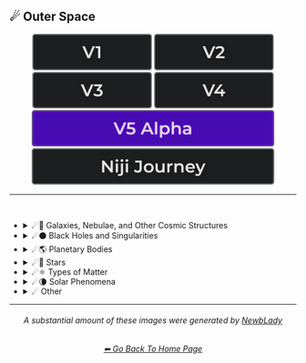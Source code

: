 <h2>☄ Outer Space</h2>

<div align="center">

[<img src="/Images/Repo_Parts/Buttons/Version_Buttons/button_version_V1_inactive.webp?raw=true" alt="MidJourney V1" height="64" />](/Pages/MJ_V1/Style_Pages/Sphere/Outer_Space.md)
[<img src="/Images/Repo_Parts/Buttons/Version_Buttons/button_version_V2_inactive.webp?raw=true" alt="MidJourney V2" height="64" />](/Pages/MJ_V2/Style_Pages/Sphere/Outer_Space.md)
[<img src="/Images/Repo_Parts/Buttons/Version_Buttons/button_version_V3_inactive.webp?raw=true" alt="MidJourney V3" height="64" />](/Pages/MJ_V3/Style_Pages/Just_The_Style/Outer_Space.md)
[<img src="/Images/Repo_Parts/Buttons/Version_Buttons/button_version_V4_inactive.webp?raw=true" alt="MidJourney V4" height="64" />](/Pages/MJ_V4/Style_Pages/Just_The_Style/Outer_Space.md)
<br>
[<img src="/Images/Repo_Parts/Buttons/Version_Buttons/button_version_V5_Alpha_active_half.webp?raw=true" alt="MidJourney V5" height="64" />](/Pages/MJ_V5/Style_Pages/Just_The_Style/Outer_Space.md)
[<img src="/Images/Repo_Parts/Buttons/Version_Buttons/button_version_niji_inactive_half.webp?raw=true" alt="Niji Journey" height="64" />](/Pages/Niji_Journey/Style_Pages/Outer_Space.md)

</div>

<hr>
<br>


- <details><summary>☄🌌 Galaxies, Nebulae, and Other Cosmic Structures</summary><p><div align="center">

	| Galaxy |
	| :-: |
	| <img src="/Images/MJ_V5/V5_Alpha_1/Midjourney_Styles/Galaxy.webp?raw=true" width="256" /> |

	<br>

	| Nebula | Supernova | Hypernova |
	| :-: | :-: | :-: |
	| <img src="/Images/MJ_V5/V5_Alpha_1/Midjourney_Styles/Nebula.webp?raw=true" width="256" /> | <img src="/Images/MJ_V5/V5_Alpha_1/Midjourney_Styles/Supernova.webp?raw=true" width="256" /> | <img src="/Images/MJ_V5/V5_Alpha_1/Midjourney_Styles/Hypernova.webp?raw=true" width="256" /> |
	
	<br>

	| Vela Pulsar | Quasar | Microquasar |
	| :-: | :-: | :-: |
	| <img src="/Images/MJ_V5/V5_Alpha_1/Midjourney_Styles/Vela_Pulsar.webp?raw=true" width="256" /> | <img src="/Images/MJ_V5/V5_Alpha_1/Midjourney_Styles/Quasar.webp?raw=true" width="256" /> | <img src="/Images/MJ_V5/V5_Alpha_1/Midjourney_Styles/Microquasar.webp?raw=true" width="256" /> |

	<br>
	
	| Asteroid |
	| :-: |
	| <img src="/Images/MJ_V5/V5_Alpha_1/Midjourney_Styles/Asteroid.webp?raw=true" width="256" /> |

  </div></p></details>


- <details><summary>☄⚫ Black Holes and Singularities</summary><p><div align="center">

	| Blackhole | Wormhole |
	| :-: | :-: |
	| <img src="/Images/MJ_V5/V5_Alpha_1/Midjourney_Styles/Blackhole.webp?raw=true" width="256" /> | <img src="/Images/MJ_V5/V5_Alpha_1/Midjourney_Styles/Wormhole.webp?raw=true" width="256" /> |

  </div></p></details>


- <details><summary>☄🌎 Planetary Bodies</summary><p><div align="center">

	| Planet | Planets | Planetary |
	| :-: | :-: | :-: |
	| <img src="/Images/MJ_V5/V5_Alpha_1/Midjourney_Styles/Planet.webp?raw=true" width="256" /> | <img src="/Images/MJ_V5/V5_Alpha_1/Midjourney_Styles/Planets.webp?raw=true" width="256" /> | <img src="/Images/MJ_V5/V5_Alpha_1/Midjourney_Styles/Planetary.webp?raw=true" width="256" /> |
	
	<br>

	| Planet Mercury |
	| :-: |
	| <img src="/Images/MJ_V5/V5_Alpha_1/Midjourney_Styles/Planet_Mercury.webp?raw=true" width="256" /> |
	
	<br>
	
	| Planet Venus |
	| :-: |
	| <img src="/Images/MJ_V5/V5_Alpha_1/Midjourney_Styles/Planet_Venus.webp?raw=true" width="256" /> |
	
	<br>
	
	| Earth | Planet Earth | Global |
	| :-: | :-: | :-: |
	| <img src="/Images/MJ_V5/V5_Alpha_1/Midjourney_Styles/Earth.webp?raw=true" width="256" /> | <img src="/Images/MJ_V5/V5_Alpha_1/Midjourney_Styles/Planet_Earth.webp?raw=true" width="256" /> | <img src="/Images/MJ_V5/V5_Alpha_1/Midjourney_Styles/Global.webp?raw=true" width="256" /> |

	<br>

	| Mars | Planet Mars |
	| :-: | :-: |
	| <img src="/Images/MJ_V5/V5_Alpha_1/Midjourney_Styles/Mars.webp?raw=true" width="256" /> | <img src="/Images/MJ_V5/V5_Alpha_1/Midjourney_Styles/Planet_Mars.webp?raw=true" width="256" /> |
	
	<br>
	
	| Jupiter | Planet Jupiter |
	| :-: | :-: |
	| <img src="/Images/MJ_V5/V5_Alpha_1/Midjourney_Styles/Jupiter.webp?raw=true" width="256" /> | <img src="/Images/MJ_V5/V5_Alpha_1/Midjourney_Styles/Planet_Jupiter.webp?raw=true" width="256" /> |
	
	<br>
	
	| Saturn | Planet Saturn |
	| :-: | :-: |
	| <img src="/Images/MJ_V5/V5_Alpha_1/Midjourney_Styles/Saturn.webp?raw=true" width="256" /> | <img src="/Images/MJ_V5/V5_Alpha_1/Midjourney_Styles/Planet_Saturn.webp?raw=true" width="256" /> |

	<br>
	
	| Uranus | Planet Uranus |
	| :-: | :-: |
	| <img src="/Images/MJ_V5/V5_Alpha_1/Midjourney_Styles/Uranus.webp?raw=true" width="256" /> | <img src="/Images/MJ_V5/V5_Alpha_1/Midjourney_Styles/Planet_Uranus.webp?raw=true" width="256" /> |
	
	<br>
	
	| Neptune | Planet Neptune |
	| :-: | :-: |
	| <img src="/Images/MJ_V5/V5_Alpha_1/Midjourney_Styles/Neptune.webp?raw=true" width="256" /> | <img src="/Images/MJ_V5/V5_Alpha_1/Midjourney_Styles/Planet_Neptune.webp?raw=true" width="256" /> |
	
	<br>
	
	| Pluto | Planet Pluto |
	| :-: | :-: |
	| <img src="/Images/MJ_V5/V5_Alpha_1/Midjourney_Styles/Pluto.webp?raw=true" width="256" /> | <img src="/Images/MJ_V5/V5_Alpha_1/Midjourney_Styles/Planet_Pluto.webp?raw=true" width="256" /> |
	
  </div></p></details>


- <details><summary>☄🌟 Stars</summary><p><div align="center">

	| Sun |
	| :-: |
	| <img src="/Images/MJ_V5/V5_Alpha_1/Midjourney_Styles/Sun.webp?raw=true" width="256" /> |
	
	<br>

	| Starry | Stellar Corona |
	| :-: | :-: |
	| <img src="/Images/MJ_V5/V5_Alpha_1/Midjourney_Styles/Starry.webp?raw=true" width="256" /> | <img src="/Images/MJ_V5/V5_Alpha_1/Midjourney_Styles/Stellar_Corona.webp?raw=true" width="256" /> |

	<br>

	| Neutron Star | Magnetar |
	| :-: | :-: |
	| <img src="/Images/MJ_V5/V5_Alpha_1/Midjourney_Styles/Neutron_Star.webp?raw=true" width="256" /> | <img src="/Images/MJ_V5/V5_Alpha_1/Midjourney_Styles/Magnetar.webp?raw=true" width="256" /> |
	
	<br>
	
	| Constellation |
	| :-: |
	| <img src="/Images/MJ_V5/V5_Alpha_1/Midjourney_Styles/Constellation.webp?raw=true" width="256" /> |

  </div></p></details>


- <details><summary>☄⚛ Types of Matter</summary><p><div align="center">

	| Antimatter | Dark Matter |
	| :-: | :-: |
	| <img src="/Images/MJ_V5/V5_Alpha_1/Midjourney_Styles/Antimatter.webp?raw=true" width="256" /> | <img src="/Images/MJ_V5/V5_Alpha_1/Midjourney_Styles/Dark_Matter.webp?raw=true" width="256" /> |

  </div></p></details>


- <details><summary>☄🌘 Solar Phenomena</summary><p><div align="center">

	| Solar Eclipse | Eclipse |
	| :-: | :-: |
	| <img src="/Images/MJ_V5/V5_Alpha_1/Midjourney_Styles/Solar_Eclipse.webp?raw=true" width="256" /> | <img src="/Images/MJ_V5/V5_Alpha_1/Midjourney_Styles/Eclipse.webp?raw=true" width="256" /> |

  </div></p></details>


- <details><summary>☄ Other</summary><p><div align="center">

	| Spacecore | Cosmic | Celestial |
	| :-: | :-: | :-: |
	| <img src="/Images/MJ_V5/V5_Alpha_1/Midjourney_Styles/Spacecore.webp?raw=true" width="256" /> | <img src="/Images/MJ_V5/V5_Alpha_1/Midjourney_Styles/Cosmic.webp?raw=true" width="256" /> | <img src="/Images/MJ_V5/V5_Alpha_1/Midjourney_Styles/Celestial.webp?raw=true" width="256" /> |
	
	<br>

	| Stellar | Interstellar | Interstellar Space |
	| :-: | :-: | :-: |
	| <img src="/Images/MJ_V5/V5_Alpha_1/Midjourney_Styles/Stellar.webp?raw=true" width="256" /> | <img src="/Images/MJ_V5/V5_Alpha_1/Midjourney_Styles/Interstellar.webp?raw=true" width="256" /> | <img src="/Images/MJ_V5/V5_Alpha_1/Midjourney_Styles/Interstellar_Space.webp?raw=true" width="256" /> |

	<br>

	| Galactic | Lunar |
	| :-: | :-: |
	| <img src="/Images/MJ_V5/V5_Alpha_1/Midjourney_Styles/Galactic.webp?raw=true" width="256" /> | <img src="/Images/MJ_V5/V5_Alpha_1/Midjourney_Styles/Lunar.webp?raw=true" width="256" /> |

	<br>

	| Outer Space | Universe |
	| :-: | :-: |
	| <img src="/Images/MJ_V5/V5_Alpha_1/Midjourney_Styles/Outer_Space.webp?raw=true" width="256" /> | <img src="/Images/MJ_V5/V5_Alpha_1/Midjourney_Styles/Universe.webp?raw=true" width="256" /> |

	<br>

	| Orbital | NASA |
	| :-: | :-: |
	| <img src="/Images/MJ_V5/V5_Alpha_1/Midjourney_Styles/Orbital.webp?raw=true" width="256" /> | <img src="/Images/MJ_V5/V5_Alpha_1/Midjourney_Styles/NASA.webp?raw=true" width="256" /> |

	<br>

	| Crab Pulsar |
	| :-: |
	| <img src="/Images/MJ_V5/V5_Alpha_1/Midjourney_Styles/Crab_Pulsar.webp?raw=true" width="256" /> |

  </div></p></details>


<hr><!--------------->
<div align="center">

<i><h6>A substantial amount of these images were generated by <a href= "https://github.com/NewbLady">NewbLady</a></h6></i>
<h6><a href="/README.md">⬅ Go Back To Home Page</a></h6>
</div>